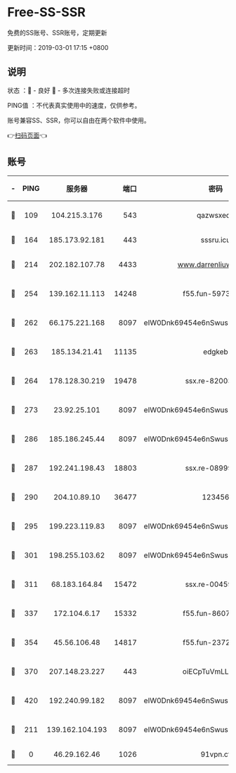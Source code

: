 # Free-SS-SSR

免费的SS账号、SSR账号，定期更新

更新时间：2019-03-01 17:15 +0800

## 说明

状态     ：🙂 - 良好 🙁 - 多次连接失败或连接超时

PING值   ：不代表真实使用中的速度，仅供参考。

账号兼容SS、SSR，你可以自由在两个软件中使用。

👉[扫码页面](https://liesauer.github.io/free-ss-ssr.github.io/)👈

## 账号

|-|PING|服务器|端口|密码|加密方式|区域|
|:----:|:----:|:-----:|-----:|:----:|:----:|:----:|
|🙂|109|104.215.3.176|543|qazwsxedc|aes-256-gcm|JP|
|🙂|164|185.173.92.181|443|sssru.icu|rc4-md5|RU|
|🙂|214|202.182.107.78|4433|www.darrenliuwei.com|aes-256-cfb|JP|
|🙂|254|139.162.11.113|14248|f55.fun-59730477|aes-256-cfb|SG|
|🙂|262|66.175.221.168|8097|eIW0Dnk69454e6nSwuspv9DmS201tQ0D|aes-256-cfb|US|
|🙂|263|185.134.21.41|11135|edgkeb|aes-256-cfb|GB|
|🙂|264|178.128.30.219|19478|ssx.re-82003000|aes-256-cfb|SG|
|🙂|273|23.92.25.101|8097|eIW0Dnk69454e6nSwuspv9DmS201tQ0D|aes-256-cfb|US|
|🙂|286|185.186.245.44|8097|eIW0Dnk69454e6nSwuspv9DmS201tQ0D|aes-256-cfb|NL|
|🙂|287|192.241.198.43|18803|ssx.re-08999110|aes-256-cfb|US|
|🙂|290|204.10.89.10|36477|123456|aes-256-cfb|US|
|🙂|295|199.223.119.83|8097|eIW0Dnk69454e6nSwuspv9DmS201tQ0D|aes-256-cfb|US|
|🙂|301|198.255.103.62|8097|eIW0Dnk69454e6nSwuspv9DmS201tQ0D|aes-256-cfb|US|
|🙂|311|68.183.164.84|15472|ssx.re-00459440|aes-256-cfb|US|
|🙂|337|172.104.6.17|15332|f55.fun-86079232|aes-256-cfb|US|
|🙂|354|45.56.106.48|14817|f55.fun-23726526|aes-256-cfb|US|
|🙂|370|207.148.23.227|443|oiECpTuVmLLxk4Ts|aes-256-cfb|US|
|🙂|420|192.240.99.182|8097|eIW0Dnk69454e6nSwuspv9DmS201tQ0D|aes-256-cfb|US|
|🙂|211|139.162.104.193|8097|eIW0Dnk69454e6nSwuspv9DmS201tQ0D|aes-256-cfb|JP|
|🙁|0|46.29.162.46|1026|91vpn.cf|rc4-md5|RU|
